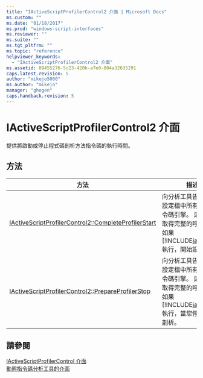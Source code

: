 ```yaml
---
title: "IActiveScriptProfilerControl2 介面 | Microsoft Docs"
ms.custom: ""
ms.date: "01/18/2017"
ms.prod: "windows-script-interfaces"
ms.reviewer: ""
ms.suite: ""
ms.tgt_pltfrm: ""
ms.topic: "reference"
helpviewer_keywords: 
  - "IActiveScriptProfilerControl2 介面"
ms.assetid: 89455276-5c23-420b-a7e0-804a32635291
caps.latest.revision: 5
author: "mikejo5000"
ms.author: "mikejo"
manager: "ghogen"
caps.handback.revision: 5
---
```

# IActiveScriptProfilerControl2 介面
提供將啟動或停止程式碼剖析方法指令碼的執行時間。  
  
## 方法  
  
|方法|描述|  
|--------|--------|  
|[IActiveScriptProfilerControl2::CompleteProfilerStart](../../winscript/reference/iactivescriptprofilercontrol2-completeprofilerstart.md)|向分析工具告知您開始設定檔中所有適用的指令碼引擎。  這可讓您取得完整的呼叫堆疊，如果 [!INCLUDE[javascript](../../javascript/includes/javascript-md.md)] 執行，開始設定檔。|  
|[IActiveScriptProfilerControl2::PrepareProfilerStop](../../winscript/reference/iactivescriptprofilercontrol2-prepareprofilerstop.md)|向分析工具告知您停止設定檔中所有適用的指令碼引擎。  這可讓您取得完整的呼叫堆疊，如果 [!INCLUDE[javascript](../../javascript/includes/javascript-md.md)] 執行，當您停止程式碼剖析。|  
  
## 請參閱  
 [IActiveScriptProfilerControl 介面](../../winscript/reference/iactivescriptprofilercontrol-interface.md)   
 [動態指令碼分析工具的介面](../../winscript/reference/active-script-profiler-interfaces.md)